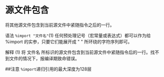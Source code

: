 # 源文件包含
将其他源文件包含到当前源文件中紧随指令之后的一行。

语法
`%import "文件名"`(1)
任何预处理记号（宏常量或表达式）都可以作为给 %import 的实参，只要它们能展开成 " " 所环绕的字符序列即可。

解释
(1) 将 文件名 所标识的源文件包含到当前源文件中紧随指令后的一行。找不到文件的情况下，报编译期致命错误。

##注意
`%import`递归引用的最大深度为128层